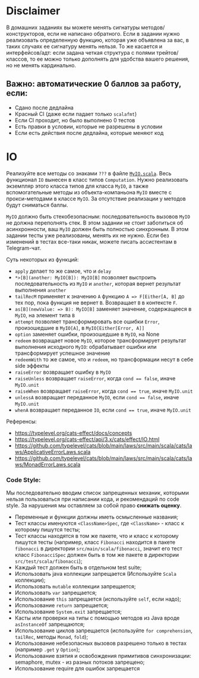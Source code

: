 # Disclaimer

В домашних заданиях вы можете менять сигнатуры методов/конструкторов, если не написано обратного. Если в задании нужно
реализовать определенную функцию, которая уже объявлена за вас, в таких случаях ее сигнатуру менять нельзя. То же
касается и интерфейсов/адт: если задана четкая структура с полями трейтов/классов, то ее можно только дополнять для
удобства вашего решения, но не менять кардинально.

## Важно: автоматические 0 баллов за работу, если:
* Сдано после дедлайна
* Красный CI (даже если падает только `scalafmt`)
* Если CI проходит, но было выполнено 0 тестов
* Есть правки в условии, которые не разрешены в условии
* Если есть действия после дедлайна, которые меняют код 

# IO

Реализуйте все методы со знаками `???` в файле [`MyIO.scala`](./src/main/scala/io/MyIO.scala). Весь функционал `IO` вынесен в класс типов `Computation`. Нужно реализовать экземпляр этого класса типов для класса `MyIO`, а также вспомогательные методы из объекта-компаньона `MyIO` вместе с прокси-методами в классе `MyIO`. За отсутствие реализации у методов будут сниматься баллы.

`MyIO` должно быть стекобезопасным: последовательность вызовов `MyIO` не должна переполнять стек.
В этом задании не стоит заботиться об асинхронности, ваш `MyIO` должен быть полностью синхронным.
В этом задании тесты уже реализованы, менять их не нужно. Если без изменений в тестах все-таки никак, можете писать ассистентам в Telegram-чат.

Суть некоторых из функций:

* `apply` делает то же самое, что и `delay`
* `*>[B](another: MyIO[B]): MyIO[B]` позволяет выстроить последовательность из `MyIO` и `another`, которая вернет результат
  выполнения `another`
* `tailRecM` применяет к значению `A` функцию `A => F[Either[A, B]` до тех пор, пока функция не вернет `B`. Возвращает `B` в контексте `F`.
* `as[B](newValue: => B): MyIO[B]` заменяет значение, содержащееся в `MyIO`, на элемент типа `B`
* `attempt` позволяет трансформировать все ошибки `Error`, произошедшие в `MyIO[A]`, в `MyIO[Either[Error, A]]`
* `option` заменяет ошибки, произошедшие в `MyIO`, на None
* `redeem` возвращает новое `MyIO`, которое трансформирует результат выполнения исходного `MyIO`: обрабатывает ошибки или
  трансформирует успешное значение
* `redeemWith` то же самое, что и `redeem`, но трансформации несут в себе side эффекты
* `raiseError` возвращает ошибку в `MyIO`
* `raiseUnless` возвращает `raiseError`, когда `cond == false`, иначе `MyIO.unit`
* `raiseWhen` возвращает `raiseError`, когда `cond == true`, иначе `MyIO.unit`
* `unlessA` возвращает переданное `MyIO`, если `cond == false`, иначе `MyIO.unit`
* `whenA` возвращает переданное `IO`, если `cond == true`, иначе `MyIO.unit`

Референсы:

* https://typelevel.org/cats-effect/docs/concepts
* https://typelevel.org/cats-effect/api/3.x/cats/effect/IO.html
* https://github.com/typelevel/cats/blob/main/laws/src/main/scala/cats/laws/ApplicativeErrorLaws.scala
* https://github.com/typelevel/cats/blob/main/laws/src/main/scala/cats/laws/MonadErrorLaws.scala

### Code Style:

Мы последовательно вводим список запрещенных механик, которыми нельзя пользоваться при написании кода, и рекомендаций по
code style. За нарушения мы оставляем за собой право **снижать оценку**.

* Переменные и функции должны иметь осмысленные названия;
* Тест классы именуются `<ClassName>Spec`, где `<ClassName>` - класс к которому пишутся тесты;
* Тест классы находятся в том же пакете, что и класс к которому пишутся тесты (например, класс `Fibonacci` находится в
  пакете `fibonacci` в директории `src/main/scala/fibonacci`, значит его тест класс `FibonacciSpec` должен быть в том же
  пакете в директории `src/test/scala/fibonacci`);
* Каждый тест должен быть в отдельном test suite;
* Использовать java коллекции запрещается (Используйте `Scala` коллекции);
* Использовать `mutable` коллекции запрещается;
* Использовать `var` запрещается;
* Использование `this` запрещается (используйте `self`, если надо);
* Использование `return` запрещается;
* Использование `System.exit` запрещается;
* Касты или проверки на типы с помощью методов из Java вроде `asInstanceOf` запрещаются;
* Использование циклов запрещается (используйте `for comprehension`, `tailRec`, методы `Monad`, `fold`);
* Использование небезопасных вызовов разрешено только в тестах (например `.get` у `Option`);
* Использование взятия и освобождения примитивов синхронизации: semaphore, mutex - из разных потоков запрещено;
* Использование require для ошибок запрещается

